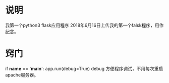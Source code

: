 # 说明
我第一个python3 flask应用程序
2018年6月16日上传我的第一个falsk程序，用作纪念。
# 窍门
if __name__ == '__main__':
    app.run(debug=True)
debug 方便程序调试，不用每次重启apache服务器。
